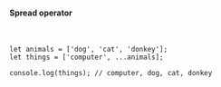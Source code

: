 ####  Spread operator
<br>

```
let animals = ['dog', 'cat', 'donkey'];
let things = ['computer', ...animals];

console.log(things); // computer, dog, cat, donkey

```
